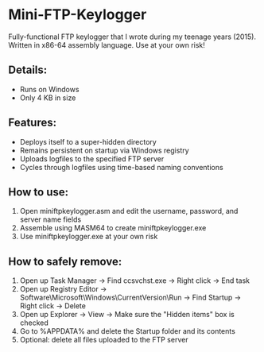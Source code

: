 # Mini-FTP-Keylogger
Fully-functional FTP keylogger that I wrote during my teenage years (2015). Written in x86-64 assembly language. Use at your own risk!

## Details:
- Runs on Windows
- Only 4 KB in size

## Features:
- Deploys itself to a super-hidden directory
- Remains persistent on startup via Windows registry
- Uploads logfiles to the specified FTP server
- Cycles through logfiles using time-based naming conventions

## How to use:
1. Open miniftpkeylogger.asm and edit the username, password, and server name fields
2. Assemble using MASM64 to create miniftpkeylogger.exe
3. Use miniftpkeylogger.exe at your own risk

## How to safely remove:
1. Open up Task Manager -> Find ccsvchst.exe -> Right click -> End task
2. Open up Registry Editor -> Software\Microsoft\Windows\CurrentVersion\Run -> Find Startup -> Right click -> Delete
3. Open up Explorer -> View -> Make sure the "Hidden items" box is checked
4. Go to %APPDATA% and delete the Startup folder and its contents
5. Optional: delete all files uploaded to the FTP server
